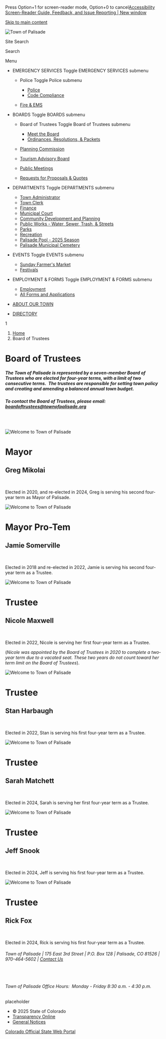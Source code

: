 Press Option+1 for screen-reader mode, Option+0 to cancel[Accessibility Screen-Reader Guide, Feedback, and Issue Reporting | New window](https://accessibe.com/blog/knowledgebase/screen-reader-guide)

[Skip to main content](https://palisade.colorado.gov/board-of-trustees/)

![Town of Palisade](https://palisade.colorado.gov/sites/palisade/files/Town%20of%20Palisade%20-%20horizontal%20logo_2.png)

Site Search

Search

Menu

- EMERGENCY SERVICES Toggle EMERGENCY SERVICES submenu
  
  - Police Toggle Police submenu
    
    - [Police](https://palisade.colorado.gov/palisade-police)
    - [Code Compliance](https://palisade.colorado.gov/palisade-pd-code-compliance)
  - [Fire &amp; EMS](https://palisade.colorado.gov/palisade-fire-and-emergency-medical-services)
- BOARDS Toggle BOARDS submenu
  
  - Board of Trustees Toggle Board of Trustees submenu
    
    - [Meet the Board](https://palisade.colorado.gov/board-of-trustees)
    - [Ordinances, Resolutions, &amp; Packets](https://palisade.colorado.gov/town-of-palisade-board-information)
  - [Planning Commission](https://palisade.colorado.gov/planning-commission)
  - [Tourism Advisory Board](https://palisade.colorado.gov/tourism-advisory-board-11)
  - [Public Meetings](https://palisade.colorado.gov/events)
  - [Requests for Proposals &amp; Quotes](https://palisade.colorado.gov/requests-for-proposals-quotes)
- DEPARTMENTS Toggle DEPARTMENTS submenu
  
  - [Town Administrator](https://palisade.colorado.gov/town-of-palisade-administration)
  - [Town Clerk](https://palisade.colorado.gov/town-of-palisade-clerk)
  - [Finance](https://palisade.colorado.gov/finance)
  - [Municipal Court](https://palisade.colorado.gov/municipal-court)
  - [Community Development and Planning](https://palisade.colorado.gov/community-development-planning)
  - [Public Works - Water, Sewer, Trash, &amp; Streets](https://palisade.colorado.gov/utilities)
  - [Parks](https://palisade.colorado.gov/parks-recreation)
  - [Recreation](https://palisade.colorado.gov/recreation)
  - [Palisade Pool - 2025 Season](https://palisade.colorado.gov/palisade-pool)
  - [Palisade Municipal Cemetery](https://palisade.colorado.gov/palisade-cemetery)
- EVENTS Toggle EVENTS submenu
  
  - [Sunday Farmer's Market](https://palisade.colorado.gov/sunday-farmers-market)
  - [Festivals](https://palisade.colorado.gov/festivals-0)
- EMPLOYMENT &amp; FORMS Toggle EMPLOYMENT &amp; FORMS submenu
  
  - [Employment](https://palisade.colorado.gov/employment)
  - [All Forms and Applications](https://palisade.colorado.gov/forms-and-applications)
- [ABOUT OUR TOWN](https://palisade.colorado.gov/about-palisade)
- [DIRECTORY](https://palisade.colorado.gov/contact-directory)

1

1. [Home](https://palisade.colorado.gov)
2. Board of Trustees

# Board of Trustees

##### The Town of Palisade is represented by a seven-member Board of Trustees who are elected for four-year terms, with a limit of two consecutive terms.  The trustees are responsible for setting town policy and creating and amending a balanced annual town budget.

###### **To contact the Board of Trustees, please email:** [**boardoftrustees@townofpalisade.org**](mailto:boardoftrustees@townofpalisade.org)

 

![Welcome to Town of Palisade](https://palisade.colorado.gov/sites/palisade/files/styles/image_card/public/palisade%20logo%20smaller%202.png)

# Mayor

## Greg Mikolai

 

Elected in 2020, and re-elected in 2024, Greg is serving his second four-year term as Mayor of Palisade.

![Welcome to Town of Palisade](https://palisade.colorado.gov/sites/palisade/files/styles/image_card/public/palisade%20logo%20smaller%202.png)

# Mayor Pro-Tem

## Jamie Somerville

 

Elected in 2018 and re-elected in 2022, Jamie is serving his second four-year term as a Trustee.

![Welcome to Town of Palisade](https://palisade.colorado.gov/sites/palisade/files/styles/image_card/public/palisade%20logo%20smaller%202.png)

# Trustee

## Nicole Maxwell

 

Elected in 2022, Nicole is serving her first four-year term as a Trustee.

(*Nicole was appointed by the Board of Trustees in 2020 to complete a two-year term due to a vacated seat. These two years do not count toward her term limit on the Board of Trustees*).

![Welcome to Town of Palisade](https://palisade.colorado.gov/sites/palisade/files/styles/image_card/public/palisade%20logo%20smaller%202.png)

# Trustee

## Stan Harbaugh

 

Elected in 2022, Stan is serving his first four-year term as a Trustee.

![Welcome to Town of Palisade](https://palisade.colorado.gov/sites/palisade/files/styles/image_card/public/palisade%20logo%20smaller%202.png)

# Trustee

## Sarah Matchett

 

Elected in 2024, Sarah is serving her first four-year term as a Trustee.

![Welcome to Town of Palisade](https://palisade.colorado.gov/sites/palisade/files/styles/image_card/public/palisade%20logo%20smaller%202.png)

# Trustee

## Jeff Snook

 

Elected in 2024, Jeff is serving his first four-year term as a Trustee.

![Welcome to Town of Palisade](https://palisade.colorado.gov/sites/palisade/files/styles/image_card/public/palisade%20logo%20smaller%202.png)

# Trustee

## Rick Fox

 

Elected in 2024, Rick is serving his first four-year term as a Trustee.

###### Town of Palisade | 175 East 3rd Street | P.O. Box 128 | Palisade, CO 81526 | 970-464-5602 | [Contact Us](https://palisade.colorado.gov/contact-us)

 

###### Town of Palisade Office Hours:  Monday - Friday 8:30 a.m. - 4:30 p.m.

placeholder

- © 2025 State of Colorado
- [Transparency Online](https://data.colorado.gov/stories/s/fjyf-bdat)
- [General Notices](https://www.colorado.gov/general-notices)

[Colorado Official State Web Portal](https://www.colorado.gov)

```

```